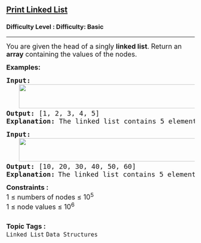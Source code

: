 <h2><a href="https://www.geeksforgeeks.org/problems/print-linked-list-elements/1?page=2&category=Java,Linked%20List&sortBy=submissions">Print Linked List</a></h2><h3>Difficulty Level : Difficulty: Basic</h3><hr><div class="problems_problem_content__Xm_eO"><p><span style="font-size: 18px;">You are given the head of a singly <strong>linked list</strong>. Return an <strong>array</strong> containing the values of the nodes.</span></p>
<p><strong><span style="font-size: 18px;">Examples:</span></strong></p>
<pre><span style="font-size: 18px;"><strong>Input:</strong></span><br> &nbsp;  <img src="https://media.geeksforgeeks.org/img-practice/prod/addEditProblem/700004/Web/Other/blobid0_1755936039.webp" width="482" height="64"><br><span style="font-size: 18px;"><strong>Output: </strong>[1, 2, 3, 4, 5]</span>
<span style="font-size: 18px;"><strong>Explanation: </strong>The linked list contains 5 elements [1, 2, 3, 4, 5]. The elements are printed in a single line.</span></pre>
<pre><strong><span style="font-size: 18px;">Input:</span></strong><span style="font-size: 18px;"><br></span> &nbsp;  <img src="https://media.geeksforgeeks.org/img-practice/prod/addEditProblem/700004/Web/Other/blobid1_1755936090.webp" width="522" height="62"><br><strong><span style="font-size: 18px;">Output: </span></strong><span style="font-size: 18px;">[10, 20, 30, 40, 50, 60]</span>
<strong><span style="font-size: 18px;">Explanation:</span> </strong><span style="font-size: 18px;">The linked list contains 5 elements [10, 20, 30, 40, 50, 60]. The elements are printed in a single line.</span></pre>
<div><strong><span style="font-size: 18px;">Constraints :</span></strong></div>
<div><span style="font-size: 18px;">1 ≤ numbers of nodes ≤ 10<sup>5</sup></span></div>
<div><span style="font-size: 18px;">1 ≤ node values ≤ 10<sup>6</sup></span></div></div><br><p><span style=font-size:18px><strong>Topic Tags : </strong><br><code>Linked List</code>&nbsp;<code>Data Structures</code>&nbsp;